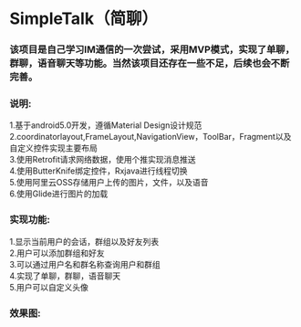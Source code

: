 # SimpleTalk（简聊）
### 该项目是自己学习IM通信的一次尝试，采用MVP模式，实现了单聊，群聊，语音聊天等功能。当然该项目还存在一些不足，后续也会不断完善。

### 说明:
1.基于android5.0开发，遵循Material Design设计规范<br>
2.coordinatorlayout,FrameLayout,NavigationView，ToolBar，Fragment以及自定义控件实现主要布局<br>
3.使用Retrofit请求网络数据，使用个推实现消息推送<br>
4.使用ButterKnife绑定控件，Rxjava进行线程切换<br>
5.使用阿里云OSS存储用户上传的图片，文件，以及语音<br>
6.使用Glide进行图片的加载<br>

### 实现功能:
1.显示当前用户的会话，群组以及好友列表<br>
2.用户可以添加群组和好友<br>
3.可以通过用户名和群名称查询用户和群组<br>
4.实现了单聊，群聊，语音聊天<br>
5.用户可以自定义头像<br>

### 效果图:
